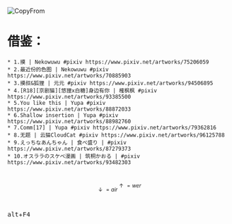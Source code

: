 ![CopyFrom](https://s.pximg.net/www/js/build/14e52f8ff79c3dc931eb16c6f4b53890.svg) 
# 借鉴：
    
    * 1.摸 | Nekowuwu #pixiv https://www.pixiv.net/artworks/75206059
    * 2.最近份的色图 | Nekowuwu #pixiv https://www.pixiv.net/artworks/70885903
    * 3.摸叔&狐狸 | 元元 #pixiv https://www.pixiv.net/artworks/94506895
    * 4.[R18][京剧猫][悠狸x白糖]身边有你 | 榷枫枫 #pixiv https://www.pixiv.net/artworks/93385500
    * 5.You like this | Yupa #pixiv https://www.pixiv.net/artworks/88872033
    * 6.Shallow insertion | Yupa #pixiv https://www.pixiv.net/artworks/88982760
    * 7.Comm[17] | Yupa #pixiv https://www.pixiv.net/artworks/79362816
    * 8.无题 | 云猫CloudCat #pixiv https://www.pixiv.net/artworks/96125788
    * 9.えっちなあんちゃん | 食べ盛り | #pixiv https://www.pixiv.net/artworks/87279373
    * 10.オスララのスケベ漫画 | 筑桐かおる | #pixiv https://www.pixiv.net/artworks/93482303

#

$$_{↓=air}^{↑=wer}$$

#

<kbd>alt</kbd>+<kbd>F4</kbd>
